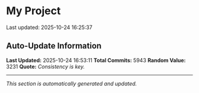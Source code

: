 # My Project


Last updated: 2025-10-24 16:25:37






























































































































































































































































































































































































































































































































































































































































































































































































































































































































































































































































































































































































































































































































































































































































































































































































































































































































































































































































































































































































































































































































































































































































































































































































































































































































































































































































































































































































































































































































































































































































































































































































































































































































































































































































































































































































































































































































































































































































































































































































































































































































































































































































































































































































































































































































































































































































































































































































































































































































































































































































































































































































































































































































































































































































































































































































































































































































































































































































































































































































































































































































































































































































































































































































































































































































































































## Auto-Update Information

**Last Updated:** 2025-10-24 16:53:11
**Total Commits:** 5943
**Random Value:** 3231
**Quote:** _Consistency is key._

---
_This section is automatically generated and updated._